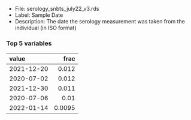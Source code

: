 

* File: serology_snbts_july22_v3.rds
* Label: Sample Date
* Description: The date the serology measurement was taken from the individual (in ISO format)

### Top 5 variables
| value      |   frac |
|:-----------|-------:|
| 2021-12-20 | 0.012  |
| 2020-07-02 | 0.012  |
| 2021-12-30 | 0.011  |
| 2020-07-06 | 0.01   |
| 2022-01-14 | 0.0095 |
        